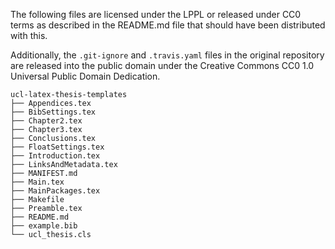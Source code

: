 
The following files are licensed under the LPPL or released under CC0 terms as described in the README.md file that should have been distributed with this.

Additionally, the `.git-ignore` and `.travis.yaml` files in the original repository are released into the public domain under the Creative Commons CC0 1.0 Universal Public Domain Dedication. 

```
ucl-latex-thesis-templates
├── Appendices.tex
├── BibSettings.tex
├── Chapter2.tex
├── Chapter3.tex
├── Conclusions.tex
├── FloatSettings.tex
├── Introduction.tex
├── LinksAndMetadata.tex
├── MANIFEST.md
├── Main.tex
├── MainPackages.tex
├── Makefile
├── Preamble.tex
├── README.md
├── example.bib
└── ucl_thesis.cls
```

